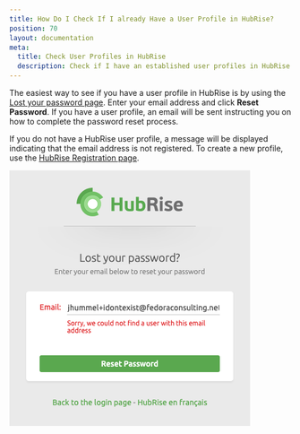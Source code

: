 ```yaml
---
title: How Do I Check If I already Have a User Profile in HubRise?
position: 70
layout: documentation
meta:
  title: Check User Profiles in HubRise
  description: Check if I have an established user profiles in HubRise.
---
```


The easiest way to see if you have a user profile in HubRise is by using the [Lost your password page](https://manager.hubrise.com/reset_password/new). Enter your email address and click **Reset Password**. If you have a user profile, an email will be sent instructing you on how to complete the password reset process.

If you do not have a HubRise user profile, a message will be displayed indicating that the email address is not registered. To create a new profile, use the [HubRise Registration page](https://manager.hubrise.com/signup).

![User not verified screen](../../images/045-en-faq-verify-user-profile.png)